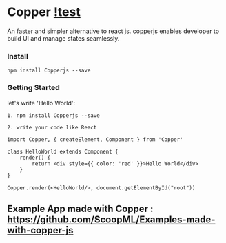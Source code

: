 # Copper [!test](https://camo.githubusercontent.com/765e7191814431b8d11144b4e2dca525b9c90eb8/68747470733a2f2f636f766572616c6c732e696f2f7265706f732f626f656e6e656d616e6e2f6261646765732f62616467652e737667)

An faster and simpler alternative to react js.
copperjs enables developer to build UI and manage states seamlessly.


### Install
```
npm install Copperjs --save
```

### Getting Started

let's write 'Hello World':
```
1. npm install Copperjs --save

2. write your code like React

import Copper, { createElement, Component } from 'Copper'

class HelloWorld extends Component {
    render() {
        return <div style={{ color: 'red' }}>Hello World</div>
    }
}

Copper.render(<HelloWorld/>, document.getElementById("root"))
```
## Example App made with Copper : https://github.com/ScoopML/Examples-made-with-copper-js
